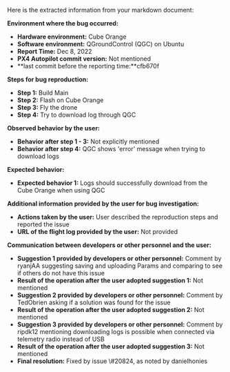 Here is the extracted information from your markdown document:

**Environment where the bug occurred:**

- **Hardware environment:** Cube Orange
- **Software environment:** QGroundControl (QGC) on Ubuntu
- **Report Time:** Dec 8, 2022
- **PX4 Autopilot commit version:** Not mentioned
- **last commit before the reporting time:**cfb670f

**Steps for bug reproduction:**

- **Step 1:** Build Main
- **Step 2:** Flash on Cube Orange
- **Step 3:** Fly the drone
- **Step 4:** Try to download log through QGC

**Observed behavior by the user:**

- **Behavior after step 1 - 3:** Not explicitly mentioned
- **Behavior after step 4:** QGC shows 'error' message when trying to download logs

**Expected behavior:**

- **Expected behavior 1:** Logs should successfully download from the Cube Orange when using QGC

**Additional information provided by the user for bug investigation:**

- **Actions taken by the user:** User described the reproduction steps and reported the issue
- **URL of the flight log provided by the user:** Not provided

**Communication between developers or other personnel and the user:**

- **Suggestion 1 provided by developers or other personnel:** Comment by ryanjAA suggesting saving and uploading Params and comparing to see if others do not have this issue
- **Result of the operation after the user adopted suggestion 1:** Not mentioned
- **Suggestion 2 provided by developers or other personnel:** Comment by TedObrien asking if a solution was found for the issue
- **Result of the operation after the user adopted suggestion 2:** Not mentioned
- **Suggestion 3 provided by developers or other personnel:** Comment by ripdk12 mentioning downloading logs is possible when connected via telemetry radio instead of USB
- **Result of the operation after the user adopted suggestion 3:** Not mentioned
- **Final resolution:** Fixed by issue \\\#20824, as noted by danielhonies
